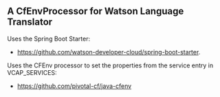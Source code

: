 ## A CfEnvProcessor for Watson Language Translator
Uses the Spring Boot Starter: 
- https://github.com/watson-developer-cloud/spring-boot-starter.

Uses the CFEnv processor to set the properties from the service entry in VCAP_SERVICES:
- https://github.com/pivotal-cf/java-cfenv